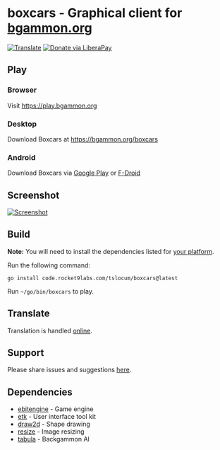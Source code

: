 # boxcars - Graphical client for [bgammon.org](https://bgammon.org)
[![Translate](https://hosted.weblate.org/widgets/meditation-assistant/-/svg-badge.svg)](https://hosted.weblate.org/projects/bgammon/boxcars/)
[![Donate via LiberaPay](https://img.shields.io/liberapay/receives/rocket9labs.com.svg?logo=liberapay)](https://liberapay.com/rocket9labs.com)

## Play

### Browser

Visit https://play.bgammon.org

### Desktop

Download Boxcars at https://bgammon.org/boxcars

### Android

Download Boxcars via [Google Play](https://play.google.com/store/apps/details?id=com.rocket9labs.boxcars) or [F-Droid](https://f-droid.org/packages/com.rocket9labs.boxcars/)

## Screenshot

[![Screenshot](https://code.rocket9labs.com/tslocum/boxcars/raw/branch/main/screenshot.png)](https://code.rocket9labs.com/tslocum/boxcars/src/branch/main/screenshot.png)

## Build

**Note:** You will need to install the dependencies listed for [your platform](https://github.com/hajimehoshi/ebiten/blob/main/README.md#platforms).

Run the following command:

`go install code.rocket9labs.com/tslocum/boxcars@latest`

Run `~/go/bin/boxcars` to play.

## Translate

Translation is handled [online](https://hosted.weblate.org/projects/bgammon/boxcars/).

## Support

Please share issues and suggestions [here](https://code.rocket9labs.com/tslocum/boxcars/issues).

## Dependencies

- [ebitengine](https://github.com/hajimehoshi/ebiten) - Game engine
- [etk](https://code.rocket9labs.com/tslocum/etk) - User interface tool kit
- [draw2d](https://github.com/llgcode/draw2d) - Shape drawing
- [resize](https://github.com/nfnt/resize) - Image resizing
- [tabula](https://code.rocket9labs.com/tslocum/tabula) - Backgammon AI
